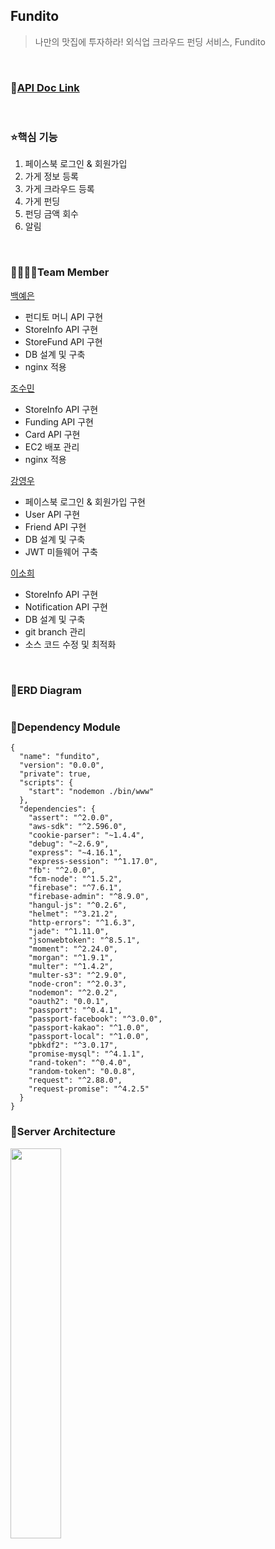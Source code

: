 ## Fundito
> 나만의 맛집에 투자하라! 외식업 크라우드 펀딩 서비스, Fundito

<br>

### 📂[API Doc Link](https://github.com/Fundito/Fundito-Server/wiki)

<br>

### ⭐️핵심 기능
1. 페이스북 로그인 & 회원가입
2. 가게 정보 등록
3. 가게 크라우드 등록
4. 가게 펀딩
5. 펀딩 금액 회수
6. 알림

<br>

### 👩‍👩‍👧‍👦Team Member

[백예은](https://github.com/bye0520)
* 펀디토 머니 API 구현
* StoreInfo API 구현
* StoreFund API 구현
* DB 설계 및 구축
* nginx 적용

[조수민](https://github.com/ChoSooMin)
* StoreInfo API 구현
* Funding API 구현
* Card API 구현
* EC2 배포 관리
* nginx 적용

[강영우](https://github.com/rdd9223)
* 페이스북 로그인 & 회원가입 구현
* User API 구현
* Friend API 구현
* DB 설계 및 구축
* JWT 미들웨어 구축

[이소희](https://github.com/dlthgml1997)
* StoreInfo API 구현
* Notification API 구현
* DB 설계 및 구축
* git branch 관리
* 소스 코드 수정 및 최적화
<br>

### 📝ERD Diagram
<img src=""/>





### 📖Dependency Module
```
{
  "name": "fundito",
  "version": "0.0.0",
  "private": true,
  "scripts": {
    "start": "nodemon ./bin/www"
  },
  "dependencies": {
    "assert": "^2.0.0",
    "aws-sdk": "^2.596.0",
    "cookie-parser": "~1.4.4",
    "debug": "~2.6.9",
    "express": "~4.16.1",
    "express-session": "^1.17.0",
    "fb": "^2.0.0",
    "fcm-node": "^1.5.2",
    "firebase": "^7.6.1",
    "firebase-admin": "^8.9.0",
    "hangul-js": "^0.2.6",
    "helmet": "^3.21.2",
    "http-errors": "^1.6.3",
    "jade": "^1.11.0",
    "jsonwebtoken": "^8.5.1",
    "moment": "^2.24.0",
    "morgan": "^1.9.1",
    "multer": "^1.4.2",
    "multer-s3": "^2.9.0",
    "node-cron": "^2.0.3",
    "nodemon": "^2.0.2",
    "oauth2": "0.0.1",
    "passport": "^0.4.1",
    "passport-facebook": "^3.0.0",
    "passport-kakao": "^1.0.0",
    "passport-local": "^1.0.0",
    "pbkdf2": "^3.0.17",
    "promise-mysql": "^4.1.1",
    "rand-token": "^0.4.0",
    "random-token": "0.0.8",
    "request": "^2.88.0",
    "request-promise": "^4.2.5"
  }
}

```





### 📕Server Architecture
<img src="" width = "40%" height = "40%"/>



